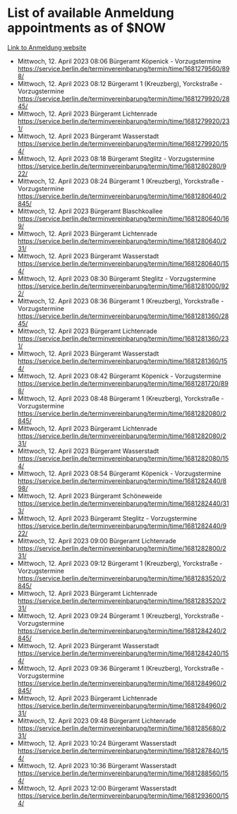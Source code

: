 # List of available Anmeldung appointments as of $NOW
[Link to Anmeldung website](https://service.berlin.de/terminvereinbarung/termin/tag.php?termin=1&anliegen[]=120686&dienstleisterlist=122210,122217,327316,122219,327312,122227,327314,122231,327346,122243,327348,122254,122252,329742,122260,329745,122262,329748,122271,327278,122273,327274,122277,327276,330436,122280,327294,122282,327290,122284,327292,122291,327270,122285,327266,122286,327264,122296,327268,150230,329760,122297,327286,122294,327284,122312,329763,122314,329775,122304,327330,122311,327334,122309,327332,317869,122281,327352,122279,329772,122283,122276,327324,122274,327326,122267,329766,122246,327318,122251,327320,122257,327322,122208,327298,122226,327300&herkunft=http%3A%2F%2Fservice.berlin.de%2Fdienstleistung%2F120686%2F)
- Mittwoch, 12. April 2023 08:06 Bürgeramt Köpenick - Vorzugstermine https://service.berlin.de/terminvereinbarung/termin/time/1681279560/898/
- Mittwoch, 12. April 2023 08:12 Bürgeramt 1 (Kreuzberg), Yorckstraße - Vorzugstermine https://service.berlin.de/terminvereinbarung/termin/time/1681279920/2845/
- Mittwoch, 12. April 2023  Bürgeramt Lichtenrade https://service.berlin.de/terminvereinbarung/termin/time/1681279920/231/
- Mittwoch, 12. April 2023  Bürgeramt Wasserstadt https://service.berlin.de/terminvereinbarung/termin/time/1681279920/154/
- Mittwoch, 12. April 2023 08:18 Bürgeramt Steglitz - Vorzugstermine https://service.berlin.de/terminvereinbarung/termin/time/1681280280/922/
- Mittwoch, 12. April 2023 08:24 Bürgeramt 1 (Kreuzberg), Yorckstraße - Vorzugstermine https://service.berlin.de/terminvereinbarung/termin/time/1681280640/2845/
- Mittwoch, 12. April 2023  Bürgeramt Blaschkoallee https://service.berlin.de/terminvereinbarung/termin/time/1681280640/169/
- Mittwoch, 12. April 2023  Bürgeramt Lichtenrade https://service.berlin.de/terminvereinbarung/termin/time/1681280640/231/
- Mittwoch, 12. April 2023  Bürgeramt Wasserstadt https://service.berlin.de/terminvereinbarung/termin/time/1681280640/154/
- Mittwoch, 12. April 2023 08:30 Bürgeramt Steglitz - Vorzugstermine https://service.berlin.de/terminvereinbarung/termin/time/1681281000/922/
- Mittwoch, 12. April 2023 08:36 Bürgeramt 1 (Kreuzberg), Yorckstraße - Vorzugstermine https://service.berlin.de/terminvereinbarung/termin/time/1681281360/2845/
- Mittwoch, 12. April 2023  Bürgeramt Lichtenrade https://service.berlin.de/terminvereinbarung/termin/time/1681281360/231/
- Mittwoch, 12. April 2023  Bürgeramt Wasserstadt https://service.berlin.de/terminvereinbarung/termin/time/1681281360/154/
- Mittwoch, 12. April 2023 08:42 Bürgeramt Köpenick - Vorzugstermine https://service.berlin.de/terminvereinbarung/termin/time/1681281720/898/
- Mittwoch, 12. April 2023 08:48 Bürgeramt 1 (Kreuzberg), Yorckstraße - Vorzugstermine https://service.berlin.de/terminvereinbarung/termin/time/1681282080/2845/
- Mittwoch, 12. April 2023  Bürgeramt Lichtenrade https://service.berlin.de/terminvereinbarung/termin/time/1681282080/231/
- Mittwoch, 12. April 2023  Bürgeramt Wasserstadt https://service.berlin.de/terminvereinbarung/termin/time/1681282080/154/
- Mittwoch, 12. April 2023 08:54 Bürgeramt Köpenick - Vorzugstermine https://service.berlin.de/terminvereinbarung/termin/time/1681282440/898/
- Mittwoch, 12. April 2023  Bürgeramt Schöneweide https://service.berlin.de/terminvereinbarung/termin/time/1681282440/313/
- Mittwoch, 12. April 2023  Bürgeramt Steglitz - Vorzugstermine https://service.berlin.de/terminvereinbarung/termin/time/1681282440/922/
- Mittwoch, 12. April 2023 09:00 Bürgeramt Lichtenrade https://service.berlin.de/terminvereinbarung/termin/time/1681282800/231/
- Mittwoch, 12. April 2023 09:12 Bürgeramt 1 (Kreuzberg), Yorckstraße - Vorzugstermine https://service.berlin.de/terminvereinbarung/termin/time/1681283520/2845/
- Mittwoch, 12. April 2023  Bürgeramt Lichtenrade https://service.berlin.de/terminvereinbarung/termin/time/1681283520/231/
- Mittwoch, 12. April 2023 09:24 Bürgeramt 1 (Kreuzberg), Yorckstraße - Vorzugstermine https://service.berlin.de/terminvereinbarung/termin/time/1681284240/2845/
- Mittwoch, 12. April 2023  Bürgeramt Wasserstadt https://service.berlin.de/terminvereinbarung/termin/time/1681284240/154/
- Mittwoch, 12. April 2023 09:36 Bürgeramt 1 (Kreuzberg), Yorckstraße - Vorzugstermine https://service.berlin.de/terminvereinbarung/termin/time/1681284960/2845/
- Mittwoch, 12. April 2023  Bürgeramt Lichtenrade https://service.berlin.de/terminvereinbarung/termin/time/1681284960/231/
- Mittwoch, 12. April 2023 09:48 Bürgeramt Lichtenrade https://service.berlin.de/terminvereinbarung/termin/time/1681285680/231/
- Mittwoch, 12. April 2023 10:24 Bürgeramt Wasserstadt https://service.berlin.de/terminvereinbarung/termin/time/1681287840/154/
- Mittwoch, 12. April 2023 10:36 Bürgeramt Wasserstadt https://service.berlin.de/terminvereinbarung/termin/time/1681288560/154/
- Mittwoch, 12. April 2023 12:00 Bürgeramt Wasserstadt https://service.berlin.de/terminvereinbarung/termin/time/1681293600/154/
